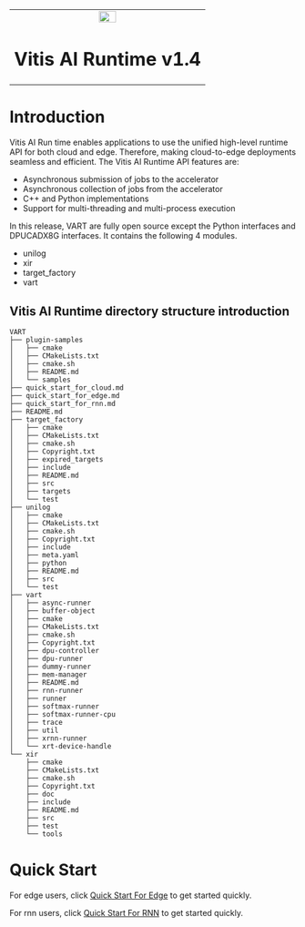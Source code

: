 <table width="100%">
  <tr width="100%">
    <td align="center"><img src="https://www.xilinx.com/content/dam/xilinx/imgs/press/media-kits/corporate/xilinx-logo.png" width="30%"/><h1>Vitis AI Runtime v1.4</h1>
    </td>
 </tr>
 </table>

# Introduction
Vitis AI Run time enables applications to use the unified high-level runtime API for both cloud and edge. Therefore, making cloud-to-edge deployments seamless and efficient.
The Vitis AI Runtime API features are:
* Asynchronous submission of jobs to the accelerator
* Asynchronous collection of jobs from the accelerator
* C++ and Python implementations
* Support for multi-threading and multi-process execution

In this release, VART are fully open source except the Python interfaces and DPUCADX8G interfaces. It contains the following 4 modules.
* unilog
* xir
* target_factory
* vart

Vitis AI Runtime directory structure introduction
--------------------------------------------------

```
VART
├── plugin-samples
│   ├── cmake
│   ├── CMakeLists.txt
│   ├── cmake.sh
│   ├── README.md
│   └── samples
├── quick_start_for_cloud.md
├── quick_start_for_edge.md
├── quick_start_for_rnn.md
├── README.md
├── target_factory
│   ├── cmake
│   ├── CMakeLists.txt
│   ├── cmake.sh
│   ├── Copyright.txt
│   ├── expired_targets
│   ├── include
│   ├── README.md
│   ├── src
│   ├── targets
│   └── test
├── unilog
│   ├── cmake
│   ├── CMakeLists.txt
│   ├── cmake.sh
│   ├── Copyright.txt
│   ├── include
│   ├── meta.yaml
│   ├── python
│   ├── README.md
│   ├── src
│   └── test
├── vart
│   ├── async-runner
│   ├── buffer-object
│   ├── cmake
│   ├── CMakeLists.txt
│   ├── cmake.sh
│   ├── Copyright.txt
│   ├── dpu-controller
│   ├── dpu-runner
│   ├── dummy-runner
│   ├── mem-manager
│   ├── README.md
│   ├── rnn-runner
│   ├── runner
│   ├── softmax-runner
│   ├── softmax-runner-cpu
│   ├── trace
│   ├── util
│   ├── xrnn-runner
│   └── xrt-device-handle
└── xir
    ├── cmake
    ├── CMakeLists.txt
    ├── cmake.sh
    ├── Copyright.txt
    ├── doc
    ├── include
    ├── README.md
    ├── src
    ├── test
    └── tools
```
# Quick Start
For edge users, click 
[Quick Start For Edge](./quick_start_for_edge.md) to get started quickly. 

For rnn users, click 
[Quick Start For RNN](./quick_start_for_rnn.md) to get started quickly.

